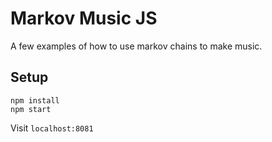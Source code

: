 # Markov Music JS

A few examples of how to use markov chains to make music.

## Setup

```
npm install
npm start
```

Visit `localhost:8081`
